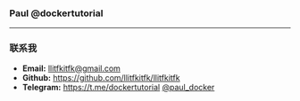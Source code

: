 ### Paul @dockertutorial

---

### 联系我
- **Email:** <llitfkitfk@gmail.com>
- **Github:** https://github.com/llitfkitfk/llitfkitfk
- **Telegram:** https://t.me/dockertutorial [@paul_docker](https://t.me/paul_docker)
